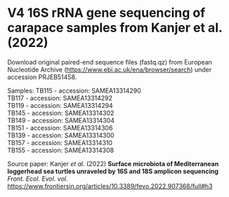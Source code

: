 # V4 16S rRNA gene sequencing of carapace samples from Kanjer et al. (2022)
 Download original paired-end sequence files (fastq.qz) from European Nucleotide Archive (https://www.ebi.ac.uk/ena/browser/search) under accession PRJEB51458.
 
 Samples: 
 TB115 - accession: SAMEA13314290  
 TB117 - accession: SAMEA13314292  
 TB119 - accession: SAMEA13314294  
 TB145 - accession: SAMEA13314302  
 TB149 - accession: SAMEA13314304  
 TB151 - accession: SAMEA13314306  
 TB139 - accession: SAMEA13314300  
 TB157 - accession: SAMEA13314310  
 TB155 - accession: SAMEA13314308  

 Source paper: Kanjer *et al.* (2022) **Surface microbiota of Mediterranean loggerhead sea turtles unraveled by 16S and 18S amplicon sequencing** *Front. Ecol. Evol. vol.* 
 https://www.frontiersin.org/articles/10.3389/fevo.2022.907368/full#h3 

